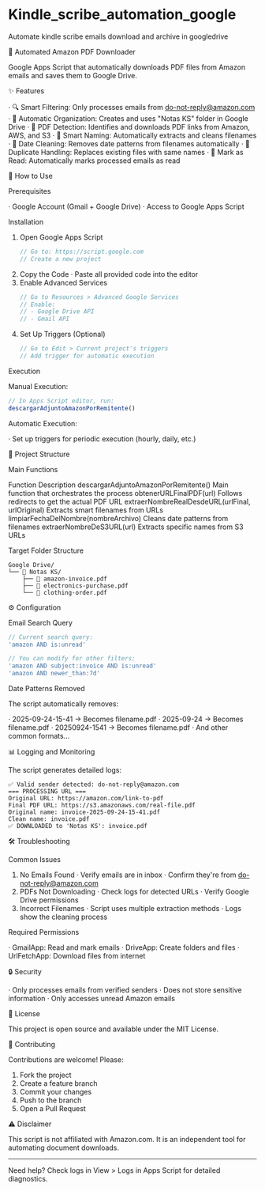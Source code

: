 # Kindle_scribe_automation_google
Automate kindle scribe emails download and archive in googledrive

📧 Automated Amazon PDF Downloader

Google Apps Script that automatically downloads PDF files from Amazon emails and saves them to Google Drive.

✨ Features

· 🔍 Smart Filtering: Only processes emails from do-not-reply@amazon.com
· 📁 Automatic Organization: Creates and uses "Notas KS" folder in Google Drive
· 🔄 PDF Detection: Identifies and downloads PDF links from Amazon, AWS, and S3
· 🎯 Smart Naming: Automatically extracts and cleans filenames
· 📅 Date Cleaning: Removes date patterns from filenames automatically
· 🚫 Duplicate Handling: Replaces existing files with same names
· 📧 Mark as Read: Automatically marks processed emails as read

🚀 How to Use

Prerequisites

· Google Account (Gmail + Google Drive)
· Access to Google Apps Script

Installation

1. Open Google Apps Script
   ```javascript
   // Go to: https://script.google.com
   // Create a new project
   ```
2. Copy the Code
   · Paste all provided code into the editor
3. Enable Advanced Services
   ```javascript
   // Go to Resources > Advanced Google Services
   // Enable:
   // - Google Drive API
   // - Gmail API
   ```
4. Set Up Triggers (Optional)
   ```javascript
   // Go to Edit > Current project's triggers
   // Add trigger for automatic execution
   ```

Execution

Manual Execution:

```javascript
// In Apps Script editor, run:
descargarAdjuntoAmazonPorRemitente()
```

Automatic Execution:

· Set up triggers for periodic execution (hourly, daily, etc.)

📁 Project Structure

Main Functions

Function Description
descargarAdjuntoAmazonPorRemitente() Main function that orchestrates the process
obtenerURLFinalPDF(url) Follows redirects to get the actual PDF URL
extraerNombreRealDesdeURL(urlFinal, urlOriginal) Extracts smart filenames from URLs
limpiarFechaDelNombre(nombreArchivo) Cleans date patterns from filenames
extraerNombreDeS3URL(url) Extracts specific names from S3 URLs

Target Folder Structure

```
Google Drive/
└── 📁 Notas KS/
    ├── 📄 amazon-invoice.pdf
    ├── 📄 electronics-purchase.pdf
    └── 📄 clothing-order.pdf
```

⚙️ Configuration

Email Search Query

```javascript
// Current search query:
'amazon AND is:unread'

// You can modify for other filters:
'amazon AND subject:invoice AND is:unread'
'amazon AND newer_than:7d'
```

Date Patterns Removed

The script automatically removes:

· 2025-09-24-15-41 → Becomes filename.pdf
· 2025-09-24 → Becomes filename.pdf
· 20250924-1541 → Becomes filename.pdf
· And other common formats...

📊 Logging and Monitoring

The script generates detailed logs:

```
✅ Valid sender detected: do-not-reply@amazon.com
=== PROCESSING URL ===
Original URL: https://amazon.com/link-to-pdf
Final PDF URL: https://s3.amazonaws.com/real-file.pdf
Original name: invoice-2025-09-24-15-41.pdf
Clean name: invoice.pdf
✅ DOWNLOADED to 'Notas KS': invoice.pdf
```

🛠 Troubleshooting

Common Issues

1. No Emails Found
   · Verify emails are in inbox
   · Confirm they're from do-not-reply@amazon.com
2. PDFs Not Downloading
   · Check logs for detected URLs
   · Verify Google Drive permissions
3. Incorrect Filenames
   · Script uses multiple extraction methods
   · Logs show the cleaning process

Required Permissions

· GmailApp: Read and mark emails
· DriveApp: Create folders and files
· UrlFetchApp: Download files from internet

🔒 Security

· Only processes emails from verified senders
· Does not store sensitive information
· Only accesses unread Amazon emails

📝 License

This project is open source and available under the MIT License.

🤝 Contributing

Contributions are welcome! Please:

1. Fork the project
2. Create a feature branch
3. Commit your changes
4. Push to the branch
5. Open a Pull Request

⚠️ Disclaimer

This script is not affiliated with Amazon.com. It is an independent tool for automating document downloads.

---

Need help? Check logs in View > Logs in Apps Script for detailed diagnostics.
